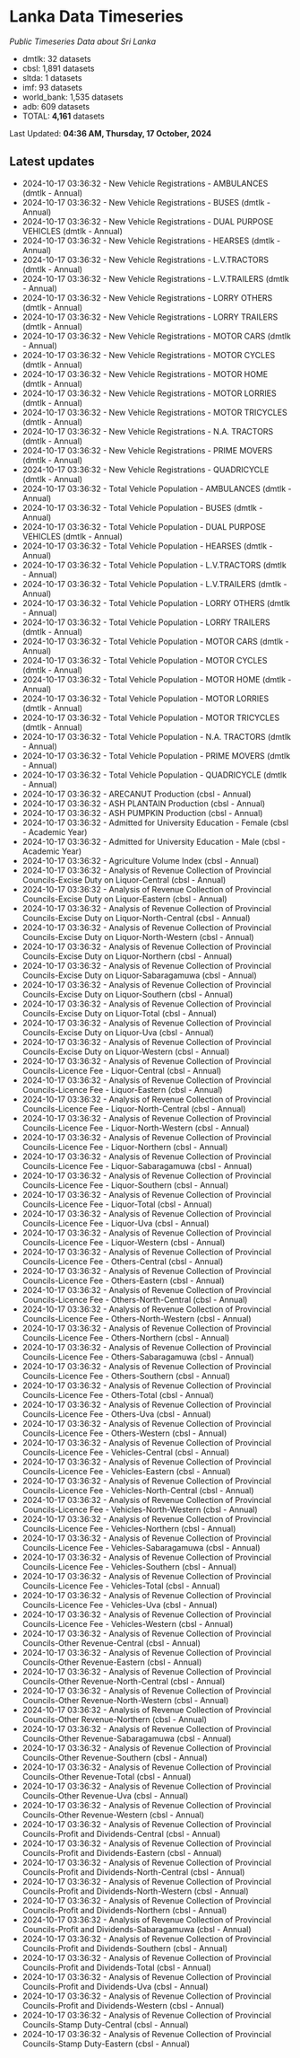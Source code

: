 # Lanka Data Timeseries
*Public Timeseries Data about Sri Lanka*

* dmtlk: 32 datasets
* cbsl: 1,891 datasets
* sltda: 1 datasets
* imf: 93 datasets
* world_bank: 1,535 datasets
* adb: 609 datasets
* TOTAL: **4,161** datasets

Last Updated: **04:36 AM, Thursday, 17 October, 2024**

## Latest updates

* 2024-10-17 03:36:32 - New Vehicle Registrations - AMBULANCES (dmtlk - Annual)
* 2024-10-17 03:36:32 - New Vehicle Registrations - BUSES (dmtlk - Annual)
* 2024-10-17 03:36:32 - New Vehicle Registrations - DUAL PURPOSE VEHICLES (dmtlk - Annual)
* 2024-10-17 03:36:32 - New Vehicle Registrations - HEARSES (dmtlk - Annual)
* 2024-10-17 03:36:32 - New Vehicle Registrations - L.V.TRACTORS (dmtlk - Annual)
* 2024-10-17 03:36:32 - New Vehicle Registrations - L.V.TRAILERS (dmtlk - Annual)
* 2024-10-17 03:36:32 - New Vehicle Registrations - LORRY OTHERS (dmtlk - Annual)
* 2024-10-17 03:36:32 - New Vehicle Registrations - LORRY TRAILERS (dmtlk - Annual)
* 2024-10-17 03:36:32 - New Vehicle Registrations - MOTOR CARS (dmtlk - Annual)
* 2024-10-17 03:36:32 - New Vehicle Registrations - MOTOR CYCLES (dmtlk - Annual)
* 2024-10-17 03:36:32 - New Vehicle Registrations - MOTOR HOME (dmtlk - Annual)
* 2024-10-17 03:36:32 - New Vehicle Registrations - MOTOR LORRIES (dmtlk - Annual)
* 2024-10-17 03:36:32 - New Vehicle Registrations - MOTOR TRICYCLES (dmtlk - Annual)
* 2024-10-17 03:36:32 - New Vehicle Registrations - N.A. TRACTORS (dmtlk - Annual)
* 2024-10-17 03:36:32 - New Vehicle Registrations - PRIME MOVERS (dmtlk - Annual)
* 2024-10-17 03:36:32 - New Vehicle Registrations - QUADRICYCLE (dmtlk - Annual)
* 2024-10-17 03:36:32 - Total Vehicle Population - AMBULANCES (dmtlk - Annual)
* 2024-10-17 03:36:32 - Total Vehicle Population - BUSES (dmtlk - Annual)
* 2024-10-17 03:36:32 - Total Vehicle Population - DUAL PURPOSE VEHICLES (dmtlk - Annual)
* 2024-10-17 03:36:32 - Total Vehicle Population - HEARSES (dmtlk - Annual)
* 2024-10-17 03:36:32 - Total Vehicle Population - L.V.TRACTORS (dmtlk - Annual)
* 2024-10-17 03:36:32 - Total Vehicle Population - L.V.TRAILERS (dmtlk - Annual)
* 2024-10-17 03:36:32 - Total Vehicle Population - LORRY OTHERS (dmtlk - Annual)
* 2024-10-17 03:36:32 - Total Vehicle Population - LORRY TRAILERS (dmtlk - Annual)
* 2024-10-17 03:36:32 - Total Vehicle Population - MOTOR CARS (dmtlk - Annual)
* 2024-10-17 03:36:32 - Total Vehicle Population - MOTOR CYCLES (dmtlk - Annual)
* 2024-10-17 03:36:32 - Total Vehicle Population - MOTOR HOME (dmtlk - Annual)
* 2024-10-17 03:36:32 - Total Vehicle Population - MOTOR LORRIES (dmtlk - Annual)
* 2024-10-17 03:36:32 - Total Vehicle Population - MOTOR TRICYCLES (dmtlk - Annual)
* 2024-10-17 03:36:32 - Total Vehicle Population - N.A. TRACTORS (dmtlk - Annual)
* 2024-10-17 03:36:32 - Total Vehicle Population - PRIME MOVERS (dmtlk - Annual)
* 2024-10-17 03:36:32 - Total Vehicle Population - QUADRICYCLE (dmtlk - Annual)
* 2024-10-17 03:36:32 - ARECANUT Production (cbsl - Annual)
* 2024-10-17 03:36:32 - ASH PLANTAIN Production (cbsl - Annual)
* 2024-10-17 03:36:32 - ASH PUMPKIN Production (cbsl - Annual)
* 2024-10-17 03:36:32 - Admitted for University Education - Female (cbsl - Academic Year)
* 2024-10-17 03:36:32 - Admitted for University Education - Male (cbsl - Academic Year)
* 2024-10-17 03:36:32 - Agriculture Volume Index (cbsl - Annual)
* 2024-10-17 03:36:32 - Analysis of Revenue Collection of Provincial Councils-Excise Duty on Liquor-Central (cbsl - Annual)
* 2024-10-17 03:36:32 - Analysis of Revenue Collection of Provincial Councils-Excise Duty on Liquor-Eastern (cbsl - Annual)
* 2024-10-17 03:36:32 - Analysis of Revenue Collection of Provincial Councils-Excise Duty on Liquor-North-Central (cbsl - Annual)
* 2024-10-17 03:36:32 - Analysis of Revenue Collection of Provincial Councils-Excise Duty on Liquor-North-Western (cbsl - Annual)
* 2024-10-17 03:36:32 - Analysis of Revenue Collection of Provincial Councils-Excise Duty on Liquor-Northern (cbsl - Annual)
* 2024-10-17 03:36:32 - Analysis of Revenue Collection of Provincial Councils-Excise Duty on Liquor-Sabaragamuwa (cbsl - Annual)
* 2024-10-17 03:36:32 - Analysis of Revenue Collection of Provincial Councils-Excise Duty on Liquor-Southern (cbsl - Annual)
* 2024-10-17 03:36:32 - Analysis of Revenue Collection of Provincial Councils-Excise Duty on Liquor-Total (cbsl - Annual)
* 2024-10-17 03:36:32 - Analysis of Revenue Collection of Provincial Councils-Excise Duty on Liquor-Uva (cbsl - Annual)
* 2024-10-17 03:36:32 - Analysis of Revenue Collection of Provincial Councils-Excise Duty on Liquor-Western (cbsl - Annual)
* 2024-10-17 03:36:32 - Analysis of Revenue Collection of Provincial Councils-Licence Fee - Liquor-Central (cbsl - Annual)
* 2024-10-17 03:36:32 - Analysis of Revenue Collection of Provincial Councils-Licence Fee - Liquor-Eastern (cbsl - Annual)
* 2024-10-17 03:36:32 - Analysis of Revenue Collection of Provincial Councils-Licence Fee - Liquor-North-Central (cbsl - Annual)
* 2024-10-17 03:36:32 - Analysis of Revenue Collection of Provincial Councils-Licence Fee - Liquor-North-Western (cbsl - Annual)
* 2024-10-17 03:36:32 - Analysis of Revenue Collection of Provincial Councils-Licence Fee - Liquor-Northern (cbsl - Annual)
* 2024-10-17 03:36:32 - Analysis of Revenue Collection of Provincial Councils-Licence Fee - Liquor-Sabaragamuwa (cbsl - Annual)
* 2024-10-17 03:36:32 - Analysis of Revenue Collection of Provincial Councils-Licence Fee - Liquor-Southern (cbsl - Annual)
* 2024-10-17 03:36:32 - Analysis of Revenue Collection of Provincial Councils-Licence Fee - Liquor-Total (cbsl - Annual)
* 2024-10-17 03:36:32 - Analysis of Revenue Collection of Provincial Councils-Licence Fee - Liquor-Uva (cbsl - Annual)
* 2024-10-17 03:36:32 - Analysis of Revenue Collection of Provincial Councils-Licence Fee - Liquor-Western (cbsl - Annual)
* 2024-10-17 03:36:32 - Analysis of Revenue Collection of Provincial Councils-Licence Fee - Others-Central (cbsl - Annual)
* 2024-10-17 03:36:32 - Analysis of Revenue Collection of Provincial Councils-Licence Fee - Others-Eastern (cbsl - Annual)
* 2024-10-17 03:36:32 - Analysis of Revenue Collection of Provincial Councils-Licence Fee - Others-North-Central (cbsl - Annual)
* 2024-10-17 03:36:32 - Analysis of Revenue Collection of Provincial Councils-Licence Fee - Others-North-Western (cbsl - Annual)
* 2024-10-17 03:36:32 - Analysis of Revenue Collection of Provincial Councils-Licence Fee - Others-Northern (cbsl - Annual)
* 2024-10-17 03:36:32 - Analysis of Revenue Collection of Provincial Councils-Licence Fee - Others-Sabaragamuwa (cbsl - Annual)
* 2024-10-17 03:36:32 - Analysis of Revenue Collection of Provincial Councils-Licence Fee - Others-Southern (cbsl - Annual)
* 2024-10-17 03:36:32 - Analysis of Revenue Collection of Provincial Councils-Licence Fee - Others-Total (cbsl - Annual)
* 2024-10-17 03:36:32 - Analysis of Revenue Collection of Provincial Councils-Licence Fee - Others-Uva (cbsl - Annual)
* 2024-10-17 03:36:32 - Analysis of Revenue Collection of Provincial Councils-Licence Fee - Others-Western (cbsl - Annual)
* 2024-10-17 03:36:32 - Analysis of Revenue Collection of Provincial Councils-Licence Fee - Vehicles-Central (cbsl - Annual)
* 2024-10-17 03:36:32 - Analysis of Revenue Collection of Provincial Councils-Licence Fee - Vehicles-Eastern (cbsl - Annual)
* 2024-10-17 03:36:32 - Analysis of Revenue Collection of Provincial Councils-Licence Fee - Vehicles-North-Central (cbsl - Annual)
* 2024-10-17 03:36:32 - Analysis of Revenue Collection of Provincial Councils-Licence Fee - Vehicles-North-Western (cbsl - Annual)
* 2024-10-17 03:36:32 - Analysis of Revenue Collection of Provincial Councils-Licence Fee - Vehicles-Northern (cbsl - Annual)
* 2024-10-17 03:36:32 - Analysis of Revenue Collection of Provincial Councils-Licence Fee - Vehicles-Sabaragamuwa (cbsl - Annual)
* 2024-10-17 03:36:32 - Analysis of Revenue Collection of Provincial Councils-Licence Fee - Vehicles-Southern (cbsl - Annual)
* 2024-10-17 03:36:32 - Analysis of Revenue Collection of Provincial Councils-Licence Fee - Vehicles-Total (cbsl - Annual)
* 2024-10-17 03:36:32 - Analysis of Revenue Collection of Provincial Councils-Licence Fee - Vehicles-Uva (cbsl - Annual)
* 2024-10-17 03:36:32 - Analysis of Revenue Collection of Provincial Councils-Licence Fee - Vehicles-Western (cbsl - Annual)
* 2024-10-17 03:36:32 - Analysis of Revenue Collection of Provincial Councils-Other Revenue-Central (cbsl - Annual)
* 2024-10-17 03:36:32 - Analysis of Revenue Collection of Provincial Councils-Other Revenue-Eastern (cbsl - Annual)
* 2024-10-17 03:36:32 - Analysis of Revenue Collection of Provincial Councils-Other Revenue-North-Central (cbsl - Annual)
* 2024-10-17 03:36:32 - Analysis of Revenue Collection of Provincial Councils-Other Revenue-North-Western (cbsl - Annual)
* 2024-10-17 03:36:32 - Analysis of Revenue Collection of Provincial Councils-Other Revenue-Northern (cbsl - Annual)
* 2024-10-17 03:36:32 - Analysis of Revenue Collection of Provincial Councils-Other Revenue-Sabaragamuwa (cbsl - Annual)
* 2024-10-17 03:36:32 - Analysis of Revenue Collection of Provincial Councils-Other Revenue-Southern (cbsl - Annual)
* 2024-10-17 03:36:32 - Analysis of Revenue Collection of Provincial Councils-Other Revenue-Total (cbsl - Annual)
* 2024-10-17 03:36:32 - Analysis of Revenue Collection of Provincial Councils-Other Revenue-Uva (cbsl - Annual)
* 2024-10-17 03:36:32 - Analysis of Revenue Collection of Provincial Councils-Other Revenue-Western (cbsl - Annual)
* 2024-10-17 03:36:32 - Analysis of Revenue Collection of Provincial Councils-Profit and Dividends-Central (cbsl - Annual)
* 2024-10-17 03:36:32 - Analysis of Revenue Collection of Provincial Councils-Profit and Dividends-Eastern (cbsl - Annual)
* 2024-10-17 03:36:32 - Analysis of Revenue Collection of Provincial Councils-Profit and Dividends-North-Central (cbsl - Annual)
* 2024-10-17 03:36:32 - Analysis of Revenue Collection of Provincial Councils-Profit and Dividends-North-Western (cbsl - Annual)
* 2024-10-17 03:36:32 - Analysis of Revenue Collection of Provincial Councils-Profit and Dividends-Northern (cbsl - Annual)
* 2024-10-17 03:36:32 - Analysis of Revenue Collection of Provincial Councils-Profit and Dividends-Sabaragamuwa (cbsl - Annual)
* 2024-10-17 03:36:32 - Analysis of Revenue Collection of Provincial Councils-Profit and Dividends-Southern (cbsl - Annual)
* 2024-10-17 03:36:32 - Analysis of Revenue Collection of Provincial Councils-Profit and Dividends-Total (cbsl - Annual)
* 2024-10-17 03:36:32 - Analysis of Revenue Collection of Provincial Councils-Profit and Dividends-Uva (cbsl - Annual)
* 2024-10-17 03:36:32 - Analysis of Revenue Collection of Provincial Councils-Profit and Dividends-Western (cbsl - Annual)
* 2024-10-17 03:36:32 - Analysis of Revenue Collection of Provincial Councils-Stamp Duty-Central (cbsl - Annual)
* 2024-10-17 03:36:32 - Analysis of Revenue Collection of Provincial Councils-Stamp Duty-Eastern (cbsl - Annual)